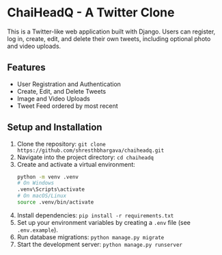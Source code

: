 # ChaiHeadQ - A Twitter Clone

This is a Twitter-like web application built with Django. Users can register, log in, create, edit, and delete their own tweets, including optional photo and video uploads.

## Features
- User Registration and Authentication
- Create, Edit, and Delete Tweets
- Image and Video Uploads
- Tweet Feed ordered by most recent

## Setup and Installation

1.  Clone the repository:
    `git clone https://github.com/shresthbhargava/chaiheadq.git`
2.  Navigate into the project directory:
    `cd chaiheadq`
3.  Create and activate a virtual environment:
    ```bash
    python -m venv .venv
    # On Windows
    .venv\Scripts\activate
    # On macOS/Linux
    source .venv/bin/activate
    ```
4.  Install dependencies:
    `pip install -r requirements.txt`
5.  Set up your environment variables by creating a `.env` file (see `.env.example`).
6.  Run database migrations:
    `python manage.py migrate`
7.  Start the development server:
    `python manage.py runserver`